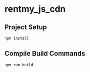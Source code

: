 # rentmy_js_cdn

## Project Setup

```sh
npm install
```

## Compile Build Commands

```sh
npm run build
``` 